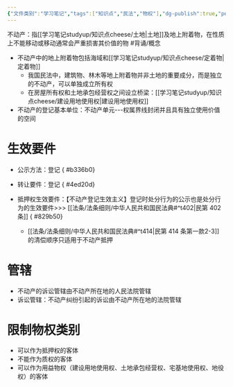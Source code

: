 ```yaml
---
{"文件类别":"学习笔记","tags":["知识点","民法","物权"],"dg-publish":true,"permalink":"/学习笔记studyup/知识点cheese/不动产/","dgPassFrontmatter":true,"created":"2024-09-29T08:52:26.723+08:00","updated":"2024-10-23T12:03:23.583+08:00"}
---
```


不动产：指[[学习笔记studyup/知识点cheese/土地\|土地]]及地上附着物，在性质上不能移动或移动通常会严重损害其价值的物 #背诵/概念 
- 不动产中的地上附着物包括海域和[[学习笔记studyup/知识点cheese/定着物\|定着物]]
	- 我国民法中，建筑物、林木等地上附着物并非土地的重要成分，而是独立的不动产，可以单独成立所有权
	- 在房屋所有权和土地承包经营权之间设立桥梁：[[学习笔记studyup/知识点cheese/建设用地使用权\|建设用地使用权]]
- 不动产的登记基本单位：不动产单元---权属界线封闭并且具有独立使用价值的空间
# 生效要件
- 公示方法：登记
{ #b336b0}

- 转让要件：登记
{ #4ed20d}

- 抵押权生效要件：【不动产登记生效主义】登记时处分行为的公示也是处分行为的生效要件>>> [[法条/法条细则/中华人民共和国民法典#^t402\|民第 402 条]]
{ #829b50}

	- [[法条/法条细则/中华人民共和国民法典#^t414\|民第 414 条第一款2-3]] 的清偿顺序只适用于不动产抵押
# 管辖
- 不动产的诉讼管辖由不动产所在地的人民法院管辖
- 诉讼管辖：不动产纠纷引起的诉讼由不动产所在地的法院管辖
# 限制物权类别
- 可以作为抵押权的客体
- 不能作为质权的客体
- 可以作为用益物权（建设用地使用权、土地承包经营权、宅基地使用权、地役权）的客体
